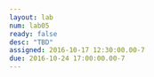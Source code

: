 ```yaml
---
layout: lab
num: lab05
ready: false
desc: "TBD"
assigned: 2016-10-17 12:30:00.00-7
due: 2016-10-24 17:00:00.00-7
---
```


